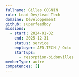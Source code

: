 ```yaml
---
fullname: Gilles COGNIN
role: Lead Dev/Lead Tech
domaine: Développement
github: superfeedboy
missions:
  - start: 2024-01-02
    end: 2025-12-31
    status: service
    employer: AFD.TECH / Octo
    startups:
      - resorption-bidonvilles
memberType: autre
competences: []
---
```

